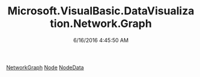 ﻿---
title: Microsoft.VisualBasic.DataVisualization.Network.Graph
date: 6/16/2016 4:45:50 AM
---

[NetworkGraph](T-Microsoft.VisualBasic.DataVisualization.Network.Graph.NetworkGraph.html)
[Node](T-Microsoft.VisualBasic.DataVisualization.Network.Graph.Node.html)
[NodeData](T-Microsoft.VisualBasic.DataVisualization.Network.Graph.NodeData.html)

